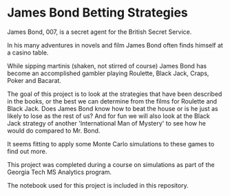 # James Bond Betting Strategies

James Bond, 007, is a secret agent for the British Secret Service.

In his many adventures in novels and film James Bond often finds himself at a casino table.

While sipping martinis (shaken, not stirred of course) James Bond has become an accomplished gambler playing Roulette, Black Jack, Craps, Poker and Bacarat.

The goal of this project is to look at the strategies that have been described in the books, or the best we can determine from the films for Roulette and Black Jack. Does James Bond know how to beat the house or is he just as likely to lose as the rest of us? And for fun we will also look at the Black Jack strategy of another 'International Man of Mystery' to see how he would do compared to Mr. Bond.

It seems fitting to apply some Monte Carlo simulations to these games to find out more.

This project was completed during a course on simulations as part of the Georgia Tech MS Analytics program. 

The notebook used for this project is included in this repository.

